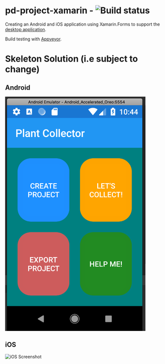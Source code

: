 # pd-project-xamarin - ![Build status](https://ci.appveyor.com/api/projects/status/gyx4070e1qxhd1lm?svg=true)

Creating an Android and iOS application using Xamarin.Forms to support the [desktop application](https://github.com/j-h-m/Plant-Digitization-Project).

Build testing with [Appveyor](https://www.appveyor.com/).


# Skeleton Solution (i.e subject to change)
## Android
![Android Screenshot](/images/android-screenshot.png)
## iOS
![iOS Screenshot](https://github.com/j-h-m/pd-project-xamarin/blob/master/images/ios%20-%20screenshot.png)
